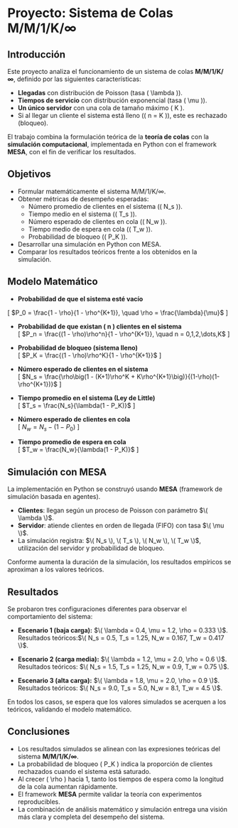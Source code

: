 # Proyecto: Sistema de Colas M/M/1/K/∞

## Introducción
Este proyecto analiza el funcionamiento de un sistema de colas **M/M/1/K/∞**, definido por las siguientes características:  

- **Llegadas** con distribución de Poisson (tasa \( \lambda \)).  
- **Tiempos de servicio** con distribución exponencial (tasa \( \mu \)).  
- **Un único servidor** con una cola de tamaño máximo \( K \).  
- Si al llegar un cliente el sistema está lleno (\( n = K \)), este es rechazado (bloqueo).  

El trabajo combina la formulación teórica de la **teoría de colas** con la **simulación computacional**, implementada en Python con el framework **MESA**, con el fin de verificar los resultados.



## Objetivos
- Formular matemáticamente el sistema M/M/1/K/∞.  
- Obtener métricas de desempeño esperadas:  
  - Número promedio de clientes en el sistema (\( N_s \)).  
  - Tiempo medio en el sistema (\( T_s \)).  
  - Número esperado de clientes en cola (\( N_w \)).  
  - Tiempo medio de espera en cola (\( T_w \)).  
  - Probabilidad de bloqueo (\( P_K \)).  
- Desarrollar una simulación en Python con MESA.  
- Comparar los resultados teóricos frente a los obtenidos en la simulación.  



## Modelo Matemático

- **Probabilidad de que el sistema esté vacío**
   
\[
$P_0 = \frac{1 - \rho}{1 - \rho^{K+1}}, \quad \rho = \frac{\lambda}{\mu}$
\]

- **Probabilidad de que existan \( n \) clientes en el sistema**  
\[
$P_n = \frac{(1 - \rho)\rho^n}{1 - \rho^{K+1}}, \quad n = 0,1,2,\dots,K$
\]

- **Probabilidad de bloqueo (sistema lleno)**  
\[
$P_K = \frac{(1 - \rho)\rho^K}{1 - \rho^{K+1}}$
\]

- **Número esperado de clientes en el sistema**  
\[
$N_s = \frac{\rho\big(1 - (K+1)\rho^K + K\rho^{K+1}\big)}{(1-\rho)(1-\rho^{K+1})}$
\]

- **Tiempo promedio en el sistema (Ley de Little)**  
\[
$T_s = \frac{N_s}{\lambda(1 - P_K)}$
\]

- **Número esperado de clientes en cola**  
\[
$N_w = N_s - (1 - P_0)$
\]

- **Tiempo promedio de espera en cola**  
\[
$T_w = \frac{N_w}{\lambda(1 - P_K)}$
\]



## Simulación con MESA
La implementación en Python se construyó usando **MESA** (framework de simulación basada en agentes).  

- **Clientes**: llegan según un proceso de Poisson con parámetro $\( \lambda \)$.  
- **Servidor**: atiende clientes en orden de llegada (FIFO) con tasa $\( \mu \)$.  
- La simulación registra: $\( N_s \), \( T_s \), \( N_w \), \( T_w \)$, utilización del servidor y probabilidad de bloqueo.  

Conforme aumenta la duración de la simulación, los resultados empíricos se aproximan a los valores teóricos.



## Resultados
Se probaron tres configuraciones diferentes para observar el comportamiento del sistema:

- **Escenario 1 (baja carga):** $\( \lambda = 0.4, \mu = 1.2, \rho = 0.333 \)$.  
  Resultados teóricos:$\( N_s = 0.5, T_s = 1.25, N_w = 0.167, T_w = 0.417 \)$.  

- **Escenario 2 (carga media):** $\( \lambda = 1.2, \mu = 2.0, \rho = 0.6 \)$.  
  Resultados teóricos: $\( N_s = 1.5, T_s = 1.25, N_w = 0.9, T_w = 0.75 \)$.  

- **Escenario 3 (alta carga):** $\( \lambda = 1.8, \mu = 2.0, \rho = 0.9 \)$.  
  Resultados teóricos: $\( N_s = 9.0, T_s = 5.0, N_w = 8.1, T_w = 4.5 \)$.  

En todos los casos, se espera que los valores simulados se acerquen a los teóricos, validando el modelo matemático.


## Conclusiones
- Los resultados simulados se alinean con las expresiones teóricas del sistema **M/M/1/K/∞**.  
- La probabilidad de bloqueo \( P_K \) indica la proporción de clientes rechazados cuando el sistema está saturado.  
- Al crecer \( \rho \) hacia 1, tanto los tiempos de espera como la longitud de la cola aumentan rápidamente.  
- El framework **MESA** permite validar la teoría con experimentos reproducibles.  
- La combinación de análisis matemático y simulación entrega una visión más clara y completa del desempeño del sistema.  

